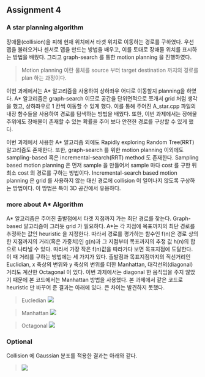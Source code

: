 ## Assignment 4

### A star planning algorithm

장애물(collision)을 피해 현재 위치에서 타겟 위치로 이동하는 경로를 구하였다. 
우선 맵을 불러오거나 센서로 맵을 만드는 방법을 배우고, 이를 토대로 장애물 위치를 표시하는 방법을 배웠다. 그리고 graph-search 를 통한 motion planning 을 진행하였다. 

> Motion planning 이란 물체를 source 부터 target destination 까지의 경로를 plan 하는 과정이다. 

이번 과제에서는 A* 알고리즘을 사용하여 상하좌우 어디로 이동할지 planning을 하였다. A* 알고리즘은 graph-search 이므로 공간을 단위면적으로 쪼개서 grid 처럼 생각을 했고, 상하좌우로 1 칸씩 이동할 수 있게 했다. 이를 통해 주어진 A_star.cpp 파일의 내장 함수들을 사용하여 경로를 탐색하는 방법을 배웠다. 또한, 이번 과제에서는 장애물 주위에도 장애물이 존재할 수 있는 확률을 주어 보다 안전한 경로를 구상할 수 있게 했다.


이번 과제에서 사용한 A* 알고리즘 외에도 Rapidly exploring Random Tree(RRT) 알고리즘도 존재한다. 또한, graph-search 를 위한 motion planning 이외에도 sampling-based 혹은 incremental-search(RRT) method 도 존재한다. Sampling based motion planning 은 먼저 sample 을 만들어서 sample 마다 cost 를 구한 뒤 최소 cost 의 경로를 구하는 방법이다. Incremental-search based motion planning 은 grid 를 사용하지 않는 대신 경로에 collision 이 일어나지 않도록 구상하는 방법이다. 이 방법은 특이 3D 공간에서 유용하다.


### more about A* Algorithm
A* 알고리즘은 주어진 출발점에서 타겟 지점까지 가는 최단 경로를 찾는다. Graph-based 알고리즘이 그러듯 grid 가 필요하다. A*는 각 지점에 목표까지의 최단 경로를 추정하는 값인 heuristic 을 지정한다. 따라서 경로를 평가하는 함수인 f(n)은 경로 상의 한 지점까지의 거리(혹은 가중치)인 g(n)과 그 지점부터 목표까지의 추정 값 h(n)의 합으로 나타낼 수 있다. 따라서 가장 작은 f(n)값을 따라가다 보면 목표지점에 도달한다. 이 때 거리를 구하는 방법에는 세 가지가 있다. 출발점과 목표지점까지의 직선거리인 Euclidian, x 축상의 변위와 y 축상의 변위를 더한 Manhattan, 대각선의(diagonal) 거리도 계산한 Octagonal 이 있다. 이번 과제에서는 diagonal 한 움직임을 주지 않았기 때문에 본 코드에서는 Manhattan 방법을 사용했다. 본 과제에서 같은 코드로 heuristic 만 바꾸어 준 결과는 아래에 있다. 큰 차이는 발견하지 못했다.


> Eucledian
> <img src= "https://user-images.githubusercontent.com/84902736/173617700-0a8afbeb-355c-4c27-8712-058f2a56aa33.png" />

> Manhattan
> <img src="https://user-images.githubusercontent.com/84902736/173617707-ce4514b9-3082-4622-a457-93f58133ff1d.png" />

> Octagonal
> <img src="https://user-images.githubusercontent.com/84902736/173617716-f9e0f0b6-128c-4f29-97ce-fdf86696cc3e.png" />


### Optional

Collision 에 Gaussian 분포를 적용한 결과는 아래와 같다. 
> <img src="https://user-images.githubusercontent.com/84902736/173617688-fcb3ce6d-6a79-4fe9-9148-d955e8ef7f89.png" />



